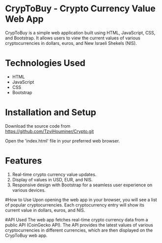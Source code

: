 # CrypToBuy - Crypto Currency Value Web App
CrypToBuy is a simple web application built using HTML, JavaScript, CSS, and Bootstrap. It allows users to view the current values of various cryptocurrencies in dollars, euros, and New Israeli Shekels (NIS).

# Technologies Used
* HTML
* JavaScript
* CSS
* Bootstrap

# Installation and Setup
Download the source code from https://github.com/TzviHouminer/Crypto.git

Open the 'index.html' file in your preferred web browser.

# Features
1. Real-time crypto currency value updates.
2. Display of values in USD, EUR, and NIS.
3. Responsive design with Bootstrap for a seamless user experience on various devices.

#How to Use
Upon opening the web app in your browser, you will see a list of popular cryptocurrencies.
Each cryptocurrency entry will show its current value in dollars, euros, and NIS.

#API Used
The web app fetches real-time crypto currency data from a public API (CoinGecko API). The API provides the latest values of various cryptocurrencies in different currencies, which are then displayed on the CrypToBuy web app.
